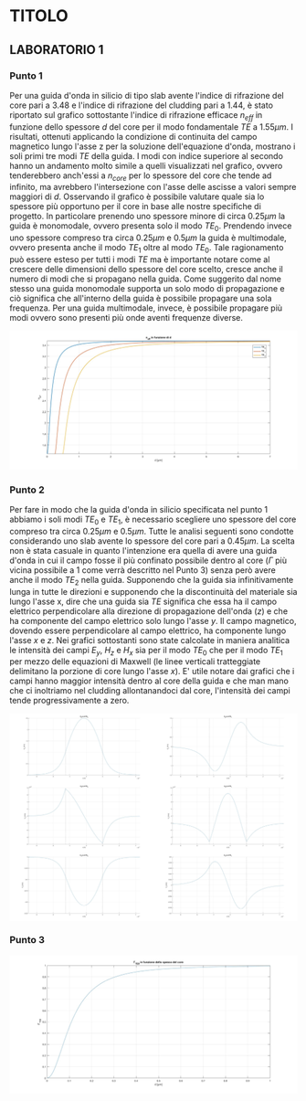 # TITOLO
## LABORATORIO 1

### Punto 1
Per una guida d'onda in silicio di tipo slab avente l'indice di rifrazione del core pari a $3.48$ e l'indice di rifrazione del cludding pari a $1.44$, è stato riportato sul grafico sottostante l'indice di rifrazione efficace $n_{eff}$ in funzione dello spessore $d$ del core per il modo fondamentale $TE$ a $1.55\mu m$. I risultati, ottenuti applicando la condizione di continuita del campo magnetico lungo l'asse z per la soluzione dell'equazione d'onda, mostrano i soli primi tre modi $TE$ della guida. I modi con indice superiore al secondo hanno un andamento molto simile a quelli visualizzati nel grafico, ovvero tenderebbero anch'essi a $n_{core}$ per lo spessore del core che tende ad infinito, ma avrebbero l'intersezione con l'asse delle ascisse a valori sempre maggiori di $d$. Osservando il grafico è possibile valutare quale sia lo spessore più opportuno per il core in base alle nostre specifiche di progetto. In particolare prenendo uno spessore minore di circa $0.25 \mu m$ la guida è monomodale, ovvero presenta solo il modo $TE_0$. Prendendo invece uno spessore compreso tra circa $0.25 \mu m$ e $0.5 \mu m$ la guida è multimodale, ovvero presenta anche il modo $TE_1$ oltre al modo $TE_0$. Tale ragionamento può essere esteso per tutti i modi $TE$ ma è importante notare come al crescere delle dimensioni dello spessore del core scelto, cresce anche il numero di modi che si propagano nella guida. Come suggerito dal nome stesso una guida monomodale supporta un solo modo di propagazione e ciò significa che all'interno della guida è possibile propagare una sola frequenza. Per una guida multimodale, invece, è possibile propagare più modi ovvero sono presenti più onde aventi frequenze diverse. 

![n_eff(d)](figure/es1/es1_1.jpg)

### Punto 2
Per fare in modo che la guida d'onda in silicio specificata nel punto 1 abbiamo i soli modi $TE_0$ e $TE_1$, è necessario scegliere uno spessore del core compreso tra circa $0.25 \mu m$ e $0.5 \mu m$. Tutte le analisi seguenti sono condotte considerando uno slab avente lo spessore del core pari a $0.45 \mu m$. La scelta non è stata casuale in quanto l'intenzione era quella di avere una guida d'onda in cui il campo fosse il più confinato possibile dentro al core ($\Gamma$ più vicina possibile a $1$ come verrà descritto nel Punto 3) senza però avere anche il modo $TE_2$ nella guida.
Supponendo che la guida sia infinitivamente lunga in tutte le direzioni e supponendo che la discontinuità del materiale sia lungo l'asse x, dire che una guida sia $TE$ significa che essa ha il campo elettrico perpendicolare alla direzione di propagazione  dell'onda ($z$) e che ha componente del campo elettrico solo lungo l'asse $y$. Il campo magnetico, dovendo essere perpendicolare al campo elettrico, ha componente lungo l'asse $x$ e $z$. Nei grafici sottostanti sono state calcolate in maniera analitica le intensità dei campi $E_y$, $H_z$ e $H_x$ sia per il modo  $TE_0$ che per il modo $TE_1$ per mezzo delle equazioni di Maxwell (le linee verticali tratteggiate delimitano la porzione di core lungo l'asse $x$).
E' utile notare dai grafici che i campi hanno maggior intensità dentro al core della guida e che man mano che ci inoltriamo nel cludding allontanandoci dal core, l'intensità dei campi tende progressivamente a zero.

<div style="display: flex;">
    <img src="figure/es1/es1_2_Ey_modo0.jpg" alt="Ey_0" style="width: 50%;">
    <img src="figure/es1/es1_2_Ey_modo1.jpg" alt="Ey_1" style="width: 50%;">
</div>

<div style="display: flex;">
    <img src="figure/es1/es1_2_Hz_modo0.jpg" alt="Hz_0" style="width: 50%;">
    <img src="figure/es1/es1_2_Hz_modo1.jpg" alt="Hz_1" style="width: 50%;">
</div>
<div style="display: flex;">
    <img src="figure/es1/es1_2_Hx_modo0.jpg" alt="Hx_0" style="width: 50%;">
    <img src="figure/es1/es1_2_Hx_modo1.jpg" alt="Hx_1" style="width: 50%;">
</div>


### Punto 3

![n_eff(d)](figure/es1/es1_3.jpg)